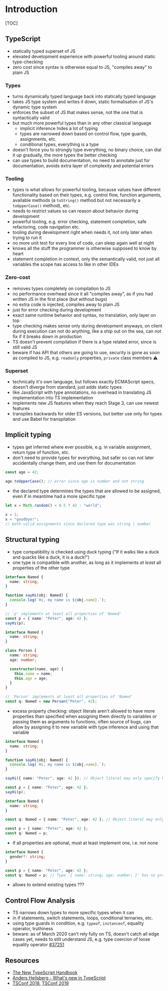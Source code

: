 # Introduction

[TOC]


## TypeScript

- statically typed superset of JS
- elevated development experience with powerful tooling around static type-checking
- zero cost since syntax is otherwise equal to JS, "compiles away" to plain JS

### Types

- turns dynamically typed language back into statically typed language
- takes JS type system and writes it down, static formalisation of JS's dynamic type system
- enforces the subset of JS that makes sense, not the one that is syntactically valid
- but much more powerful types than in any other classical language
  - implicit inference hides a lot of typing
  - types are narrowed down based on control flow, type guards, assignments, etc.
  - conditional types, everything is a type
- doesn't force you to strongly type everything, no binary choice, can dial it up gradually, the more types the better checking
- can use types to build documentation, no need to annotate just for documentation, avoids extra layer of complexity and potential errors

### Tooling

- types is what allows for powerful tooling, because values have different functionality based on their types, e.g. control flow, function arguments, available methods (a `toString()` method but not necessarily a `toUpperCase()` method), etc.
- needs to restrict values so can reason about behavior during development
- powerful tooling, e.g. error checking, statement completion, safe refactoring, code navigation etc.
- tooling during development right when needs it, not only later when trying to run it
- no more unit test for every line of code, can sleep again well at night
- knows all the stuff the programmer is otherwise supposed to know by heart
- statement completion in context, only the semantically valid, not just all variables the scope has access to like in other IDEs

### Zero-cost

- removes types completely on compilation to JS
- no performance overhead since it all "compiles away", as if you had written JS in the first place (but without bugs)
- no extra code is injected, compiles away to plain JS
- just for error checking during development
- exact same runtime behavior and syntax, no translation, only layer on top
- type checking makes sense only during development anyways, on client during execution can not do anything, like a ship out on the sea, can not fix if it breaks down in production
- TS doesn't prevent compilation if there is a type related error, since is still valid JS
- beware if has API that others are going to use, security is gone as soon as compiled to JS, e.g. `readonly` properties, `private` class members ⚠️

### Superset

- technically it's own language, but follows exactly ECMAScript specs, doesn't diverge from standard, just adds static types
- like JavaScript with type annotations, no overhead in translating JS implementation into TS implementation
- implements new JS features when they reach Stage 3, can use newest features
- transpiles backwards for older ES versions, but better use only for types and use Babel for transpilation


## Implicit typing

- types get inferred where ever possible, e.g. in variable assignment, return type of function, etc.
- don't need to provide types for everything, but safer so can not later accidentally change them, and use them for documentation

```typescript
const age = 42;

age.toUpperCase(); // error since age is number and not string
```

- the declared type determines the types that are allowed to be assigned, even if in meantime had a more specific type

```typescript
let x = Math.random() < 0.5 ? 42 : "world";
    
x = 1;            
x = "goodbye!";
// both valid assignments since declared type was string | number
```


## Structural typing

- type compatibility is checked using duck typing ("If it walks like a duck and quacks like a duck, it is a duck!")
- one type is compatible with another, as long as it implements _at least_ all properties of the other type

```typescript
interface Named {
  name: string;
}

function sayHi(obj: Named) {
  console.log(`Hi, my name is ${obj.name}.`);
}

// 'p' implements at least all properties of 'Named'
const p = { name: "Peter", age: 42 };
sayHi(p);
```

```typescript
interface Named {
  name: string;
}

class Person {
  name: string;
  age: number;

  constructor(name, age) {
    this.name = name;
    this.age = age;
  }
}

// 'Person' implements at least all properties of 'Named'
const q: Named = new Person("Peter", 42);
```

- excess property checking: object literals aren't allowed to have more properties than specified when assigning them directly to variables or passing them as arguments to functions, often source of bugs, can allow by assigning it to new variable with type inference and using that variable

```typescript
interface Named {
  name: string;
}

function sayHi(obj: Named) {
  console.log(`Hi, my name is ${obj.name}.`);
}

sayHi({ name: "Peter", age: 42 }); // Object literal may only specify known properties, and 'age' does not exist in type 'Named'.(2345)

const p = { name: "Peter", age: 42 };
sayHi(p);
```

```typescript
interface Named {
  name: string;
}

const q: Named = { name: "Peter", age: 42 }; // Object literal may only specify known properties, and 'age' does not exist in type 'Named'.(2345)

const p = { name: "Peter", age: 42 };
const q: Named = p;
```

- if all properties are optional, must at least implement one, i.e. not none

```typescript
interface Named {
  gender?: string;
}

const p = { name: "Peter", age: 42 };
const q: Named = p; // Type '{ name: string; age: number; }' has no properties in common with type 'Named'.(2559)
```

- allows to extend existing types ???


## Control Flow Analysis

- TS narrows down types to more specific types when it can
- in if statements, switch statements, loops, conditional ternaries, etc.
- using type guards in condition, e.g. `typeof`, `instanceof`, equality operator, truthiness
- beware: as of March 2020 can't rely fully on TS, doesn't catch all edge cases yet, needs to still understand JS, e.g. type coercion of loose equality operator [#37251](https://github.com/microsoft/TypeScript/issues/37251)


## Resources

- [The New TypeScript Handbook](https://github.com/microsoft/TypeScript-New-Handbook)
- [Anders Hejlsberg - What's new in TypeScript](https://channel9.msdn.com/Events/Speakers/Anders-Hejlsberg)
- [TSConf 2018](https://www.youtube.com/playlist?list=PL2z7rCjEG2ksF0rJ8Qwp1y5eTjqiPIRfT), [TSConf 2019](https://www.youtube.com/playlist?list=PL2z7rCjEG2kumYQw0tl-afLYWUk-kKREB)